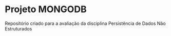 # Projeto MONGODB

Repositório criado para a avaliação da disciplina Persistência de Dados Não Estruturados
